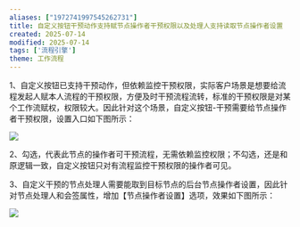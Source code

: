 ```yaml
---
aliases: ["1972741997545262731"]
title: 自定义按钮干预动作支持赋节点操作者干预权限以及处理人支持读取节点操作者设置
created: 2025-07-14
modified: 2025-07-14
tags: ['流程引擎']
theme: 工作流程
---
```


1、自定义按钮已支持干预动作，但依赖监控干预权限，实际客户场景是想要给流程发起人赋本人流程的干预权限，方便及时干预流程流转，标准的干预权限是对某个工作流赋权，权限较大。因此针对这个场景，自定义按钮-干预需要给节点操作者干预权限，设置入口如下图所示：

![](6512c03a0cf928e3eb21b8372a2d547c.jpg)

2、勾选，代表此节点的操作者可干预流程，无需依赖监控权限；不勾选，还是和原逻辑一致，自定义按钮只对有流程监控干预权限的操作者可见。

3、自定义干预的节点处理人需要能取到目标节点的后台节点操作者设置，因此针对节点处理人和会签属性，增加【节点操作者设置】选项，效果如下图所示：

![](ab9c877d4d169adc65fe483add7658db.jpg)